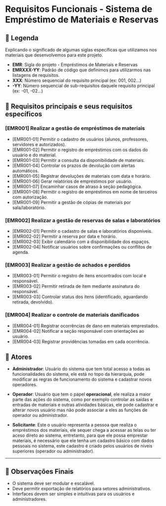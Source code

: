 # Requisitos Funcionais - Sistema de Empréstimo de Materiais e Reservas

## 📌 Legenda

Explicando o significado de algumas siglas específicas que utilizamos nos materiais que desenvolvemos para este projeto.

- **EMR**: Sigla do projeto - Empréstimos de Materiais e Reservas
- **EMRXXX-YY**: Padrão de código que definimos para utilizarmos nas listagens de requisitos.
- **XXX**: Número sequencial do requisito principal (ex: 001, 002...)
- **-YY**: Número sequencial de sub-requisitos daquele requisito principal (ex: -01, -02...)

## 📒 Requisitos principais e seus requisitos específicos

### [EMR001] Realizar a gestão de empréstimos de materiais
- [EMR001-01] Permitir o cadastro de usuários (alunos, professores, servidores e autorizados).
- [EMR001-02] Permitir o registro de empréstimos com os dados do usuário e do material.
- [EMR001-03] Permitir a consulta da disponibilidade de materiais.
- [EMR001-04] Controlar os prazos de devolução com alertas automáticos.
- [EMR001-05] Registrar devoluções de materiais com data e horário.
- [EMR001-06] Gerar relatórios de empréstimos por usuário.
- [EMR001-07] Encaminhar casos de atraso à seção pedagógica.
- [EMR001-08] Permitir o registro de empréstimos em nome de terceiros com autorização.
- [EMR001-09] Permitir a gestão de cópias de materiais por sala/laboratório.

### [EMR002] Realizar a gestão de reservas de salas e laboratórios
- [EMR002-01] Permitir o cadastro de salas e laboratórios disponíveis.
- [EMR002-02] Permitir a reserva por data e horário.
- [EMR002-03] Exibir calendário com a disponibilidade dos espaços.
- [EMR002-04] Notificar usuários sobre confirmações ou conflitos de agenda.

### [EMR003] Realizar a gestão de achados e perdidos
- [EMR003-01] Permitir o registro de itens encontrados com local e responsável.
- [EMR003-02] Permitir retirada de item mediante assinatura do responsável.
- [EMR003-03] Controlar status dos itens (identificado, aguardando retirada, devolvido).

### [EMR004] Realizar o controle de materiais danificados
- [EMR004-01] Registrar ocorrências de dano em materiais emprestados.
- [EMR004-02] Notificar a seção responsável com orientações ao usuário.
- [EMR004-03] Registrar providências tomadas em cada ocorrência.


## 👥 Atores

- **Administrador**: Usuário do sistema que tem total acesso a todas as funcionalidades do sistema, ele está no topo da hierarquia, pode modificar as regras de funcionamento do sistema e cadastrar novos operadores.

- **Operador**: Usuário que tem o papel **operacional**, ele realiza a maior parte das ações do sistema, como por exemplo controlar as saídas e entradas de materiais e outras atividades básicas, ele pode cadastrar e alterar novos usuário mas não pode associar a eles as funções de operador ou administrador.

- **Solicitante**: Este o usuário representa a pessoa que realiza o empréstimos dos materiais, ele sequer chega a acessar as telas ou ter aceso direto ao sistema, entretanto, para que ele possa emprestar materiais, é necessário que ele tenha um cadastro básico com dados pessoais no sistema, este cadastro é criado pelos usuários de níveis superiores (operador ou administrador). 

---

## 🧠 Observações Finais

- O sistema deve ser modular e escalável.
- Deve permitir exportação de relatórios para setores administrativos.
- Interfaces devem ser simples e intuitivas para os usuários e administradores.
